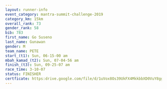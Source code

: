 ```yaml
---
layout: runner-info 
event_category: mantra-summit-challenge-2019 
category_km: 15km 
overall_rank: 73
gender_rank: 58
bib: 783
first_name: Go Suseno
last_name: Gunawan
gender: M
team_name: PETE
start_(t1): Sun, 06-15-00 am
mbah_kamad_(t2): Sun, 07-04-56 am
finish_(t3): Sun, 09-25-07 am
race_time: 3-10-07
status: FINISHER
certficate: https:drive.google.com/file/d/1uVox8Os39UkFX4MkkbbXD0VuY8gg6646/view?usp=sharing
---
```

